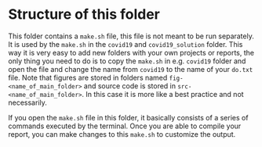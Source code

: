 # Structure of this folder
This folder contains a `make.sh` file, this file is not meant to be run separately. It is used by the `make.sh` in the `covid19` and `covid19_solution` folder. This way it is very easy to add new folders with your own projects or reports, the only thing you need to do is to copy the `make.sh` in e.g. `covid19` folder and open the file and change the name from `covid19` to the name of your `do.txt` file. Note that figures are stored in folders named `fig-<name_of_main_folder>` and source code is stored in `src-<name_of_main_folder>`. In this case it is more like a best practice and not necessarily.

If you open the `make.sh` file in this folder, it basically consists of a series of commands executed by the terminal. Once you are able to compile your report, you can make changes to this `make.sh` to customize the output.